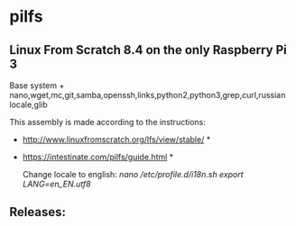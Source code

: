 # pilfs

## Linux From Scratch 8.4 on the only Raspberry Pi 3
Base system + nano,wget,mc,git,samba,openssh,links,python2,python3,grep,curl,russian locale,glib

This assembly is made according to the instructions:

* http://www.linuxfromscratch.org/lfs/view/stable/ *
* https://intestinate.com/pilfs/guide.html *

  Change locale to english:
*nano /etc/profile.d/i18n.sh* 
*export LANG=en_EN.utf8* 

## Releases:

